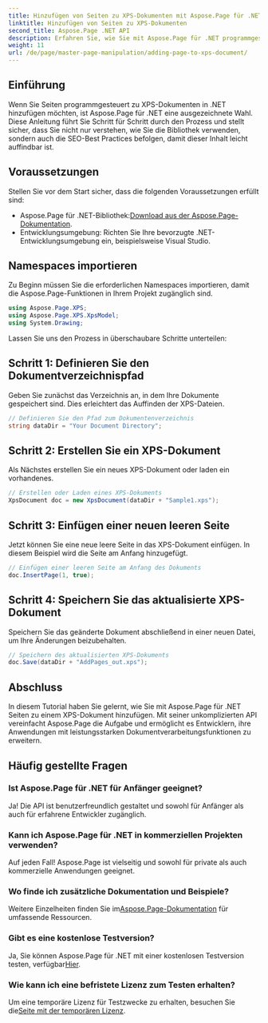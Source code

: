 ```yaml
---
title: Hinzufügen von Seiten zu XPS-Dokumenten mit Aspose.Page für .NET
linktitle: Hinzufügen von Seiten zu XPS-Dokumenten
second_title: Aspose.Page .NET API
description: Erfahren Sie, wie Sie mit Aspose.Page für .NET programmgesteuert Seiten zu XPS-Dokumenten hinzufügen. Dieser umfassende Leitfaden behandelt Voraussetzungen, Codebeispiele und häufig gestellte Fragen.
weight: 11
url: /de/page/master-page-manipulation/adding-page-to-xps-document/
---
```

## Einführung

Wenn Sie Seiten programmgesteuert zu XPS-Dokumenten in .NET hinzufügen möchten, ist Aspose.Page für .NET eine ausgezeichnete Wahl. Diese Anleitung führt Sie Schritt für Schritt durch den Prozess und stellt sicher, dass Sie nicht nur verstehen, wie Sie die Bibliothek verwenden, sondern auch die SEO-Best Practices befolgen, damit dieser Inhalt leicht auffindbar ist.

## Voraussetzungen

Stellen Sie vor dem Start sicher, dass die folgenden Voraussetzungen erfüllt sind:

-  Aspose.Page für .NET-Bibliothek:[Download aus der Aspose.Page-Dokumentation](https://reference.aspose.com/page/net/).
- Entwicklungsumgebung: Richten Sie Ihre bevorzugte .NET-Entwicklungsumgebung ein, beispielsweise Visual Studio.

## Namespaces importieren

Zu Beginn müssen Sie die erforderlichen Namespaces importieren, damit die Aspose.Page-Funktionen in Ihrem Projekt zugänglich sind.

```csharp
using Aspose.Page.XPS;
using Aspose.Page.XPS.XpsModel;
using System.Drawing;
```

Lassen Sie uns den Prozess in überschaubare Schritte unterteilen:

## Schritt 1: Definieren Sie den Dokumentverzeichnispfad

Geben Sie zunächst das Verzeichnis an, in dem Ihre Dokumente gespeichert sind. Dies erleichtert das Auffinden der XPS-Dateien.

```csharp
// Definieren Sie den Pfad zum Dokumentenverzeichnis
string dataDir = "Your Document Directory";
```

## Schritt 2: Erstellen Sie ein XPS-Dokument

Als Nächstes erstellen Sie ein neues XPS-Dokument oder laden ein vorhandenes.

```csharp
// Erstellen oder Laden eines XPS-Dokuments
XpsDocument doc = new XpsDocument(dataDir + "Sample1.xps");
```

## Schritt 3: Einfügen einer neuen leeren Seite

Jetzt können Sie eine neue leere Seite in das XPS-Dokument einfügen. In diesem Beispiel wird die Seite am Anfang hinzugefügt.

```csharp
// Einfügen einer leeren Seite am Anfang des Dokuments
doc.InsertPage(1, true);
```

## Schritt 4: Speichern Sie das aktualisierte XPS-Dokument

Speichern Sie das geänderte Dokument abschließend in einer neuen Datei, um Ihre Änderungen beizubehalten.

```csharp
// Speichern des aktualisierten XPS-Dokuments
doc.Save(dataDir + "AddPages_out.xps");
```

## Abschluss

In diesem Tutorial haben Sie gelernt, wie Sie mit Aspose.Page für .NET Seiten zu einem XPS-Dokument hinzufügen. Mit seiner unkomplizierten API vereinfacht Aspose.Page die Aufgabe und ermöglicht es Entwicklern, ihre Anwendungen mit leistungsstarken Dokumentverarbeitungsfunktionen zu erweitern.

## Häufig gestellte Fragen

### Ist Aspose.Page für .NET für Anfänger geeignet?

Ja! Die API ist benutzerfreundlich gestaltet und sowohl für Anfänger als auch für erfahrene Entwickler zugänglich.

### Kann ich Aspose.Page für .NET in kommerziellen Projekten verwenden?

Auf jeden Fall! Aspose.Page ist vielseitig und sowohl für private als auch kommerzielle Anwendungen geeignet.

### Wo finde ich zusätzliche Dokumentation und Beispiele?

 Weitere Einzelheiten finden Sie im[Aspose.Page-Dokumentation](https://reference.aspose.com/page/net/) für umfassende Ressourcen.

### Gibt es eine kostenlose Testversion?

 Ja, Sie können Aspose.Page für .NET mit einer kostenlosen Testversion testen, verfügbar[Hier](https://releases.aspose.com/).

### Wie kann ich eine befristete Lizenz zum Testen erhalten?

 Um eine temporäre Lizenz für Testzwecke zu erhalten, besuchen Sie die[Seite mit der temporären Lizenz](https://purchase.conholdate.com/temporary-license/).